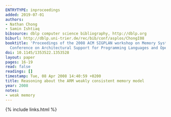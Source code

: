 ```yaml
---
ENTRYTYPE: inproceedings
added: 2019-07-01
authors:
- Nathan Chong
- Samin Ishtiaq
bibsource: dblp computer science bibliography, http://dblp.org
biburl: http://dblp.uni-trier.de/rec/bib/conf/asplos/ChongI08
booktitle: 'Proceedings of the 2008 ACM SIGPLAN workshop on Memory Systems Performance and Correctness: held in conjunction with the Thirteenth International
  Conference on Architectural Support for Programming Languages and Operating Systems (ASPLOS ''08), Seattle, Washington, USA, March 2, 2008'
doi: 10.1145/1353522.1353528
layout: paper
pages: 16-19
read: false
readings: []
timestamp: Tue, 08 Apr 2008 14:40:59 +0200
title: Reasoning about the ARM weakly consistent memory model
year: 2008
notes:
- weak memory
---
```

{% include links.html %}
